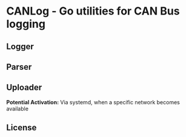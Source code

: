 # CANLog - Go utilities for CAN Bus logging

## Logger

## Parser

## Uploader


**Potential Activation:** Via systemd, when a specific network becomes available

## License